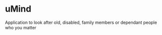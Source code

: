 # uMind
Application to look after old, disabled,  family members or dependant people who you matter
